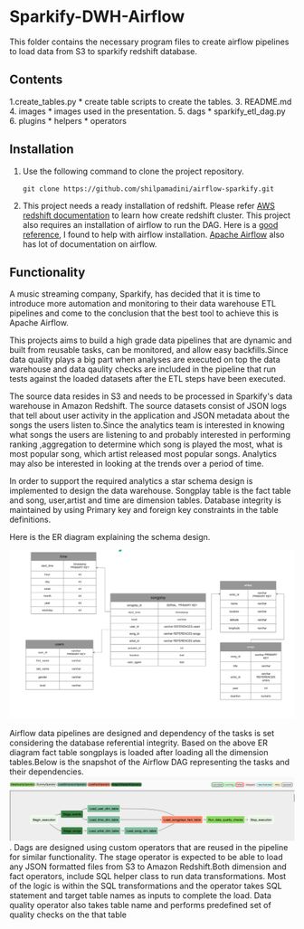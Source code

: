 # Sparkify-DWH-Airflow

This folder contains the necessary program files to create airflow pipelines to load data from S3 to sparkify redshift database.

## Contents

1.create_tables.py
    * create table scripts to create the tables.
3. README.md    
4. images
    * images used in the presentation.
5. dags
    * sparkify_etl_dag.py
6. plugins
    * helpers
    * operators


## Installation

1. Use the following command to clone the project repository.

    ```
    git clone https://github.com/shilpamadini/airflow-sparkify.git
    ```

2. This project needs a ready installation of redshift. Please refer [AWS redshift documentation](https://docs.aws.amazon.com/redshift/latest/mgmt/welcome.html) to  learn how create redshift cluster. This project also requires an installation of airflow to run the DAG. Here is a [good reference](https://blog.godatadriven.com/practical-airflow-tutorial), I found to help with airflow installation. [Apache Airflow](https://airflow.apache.org/docs/stable/tutorial.html) also has lot of documentation on airflow.

## Functionality

A music streaming company, Sparkify, has decided that it is time to introduce more automation and monitoring to their data warehouse ETL pipelines and come to the conclusion that the best tool to achieve this is Apache Airflow.

 This projects aims to build a high grade data pipelines that are dynamic and built from reusable tasks, can be monitored, and allow easy backfills.Since data quality plays a big part when analyses are executed on top the data warehouse and data qaulity checks are included in the pipeline that run tests against the loaded datasets after the ETL steps have been executed.

The source data resides in S3 and needs to be processed in Sparkify's data warehouse in Amazon Redshift. The source datasets consist of JSON logs that tell about user activity in the application and JSON metadata about the songs the users listen to.Since the analytics team is interested in knowing what songs the users are listening to and probably interested in performing ranking ,aggregation to determine which song is played the most, what is most popular song, which artist released most popular songs. Analytics may also be interested in looking at the trends over a period of time.

In order to support the required analytics a star schema design is implemented to design the data warehouse. Songplay table is the fact table and song, user,artist and time are dimension tables. Database integrity is maintained by using Primary key and foreign key constraints in the table definitions.

Here is the ER diagram explaining the schema design.

![](images/sparkify_ER.png)

 Airflow data pipelines are designed and dependency of the tasks is set considering the database referential integrity. Based on the above ER diagram fact table songplays is loaded after loading all the dimension tables.Below is the snapshot of the Airflow DAG representing the tasks and their dependencies.
 ![](images/airlfow-sparkify.png). Dags are designed using custom operators that are reused in the pipeline for similar functionality. The stage operator is expected to be able to load any JSON formatted files from S3 to Amazon Redshift.Both dimension and fact operators, include SQL helper class to run data transformations. Most of the logic is within the SQL transformations and the operator takes SQL statement and target table names as inputs to complete the load. Data quality operator also takes table name and performs predefined set of quality checks on the that table
